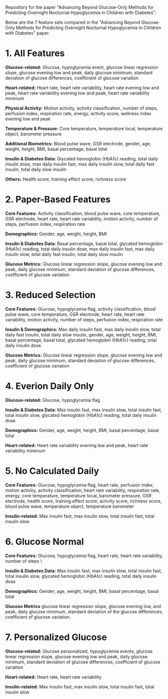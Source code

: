 Repository for the paper "Advancing Beyond Glucose-Only Methods for Predicting Overnight Nocturnal Hypoglycemia in Children with Diabetes".

Below are the 7 feature sets compared in the "Advancing Beyond Glucose-Only Methods for Predicting Overnight Nocturnal Hypoglycemia in Children with Diabetes" paper.

# 1. All Features
**Glucose-related:**
Glucose, hypoglycemia event, glucose linear regression slope, glucose evening low and peak, daily glucose minimum, standard deviation of glucose differences, coefficient of glucose variation

**Heart-related:**
Heart rate, heart rate variability, heart rate evening low and peak, heart rate variability evening low and peak, heart rate variability minimum

**Physical Activity:**
Motion activity, activity classification, number of steps, perfusion index, respiration rate, energy, activity score, wellness index evening low and peak

**Temperature & Pressure:**
Core temperature, temperature local, temperature object, barometer pressure

**Additional Biometrics:**
Blood pulse wave, GSR electrode, gender, age, weight, height, BMI, basal percentage, basal total

**Insulin & Diabetes Data:**
Glycated hemoglobin (HbA1c) reading, total daily insulin dose, max daily insulin fast, max daily insulin slow, total daily fast insulin, total daily slow insulin

**Others:**
Health score, training effect score, richness score

# 2. Paper-Based Features
**Core Features:**
Activity classification, blood pulse wave, core temperature, GSR electrode, heart rate, heart rate variability, motion activity, number of steps, perfusion index, respiration rate

**Demographics:**
Gender, age, weight, height, BMI

**Insulin & Diabetes Data:**
Basal percentage, basal total, glycated hemoglobin (HbA1c) reading, total daily insulin dose, max daily insulin fast, max daily insulin slow, total daily fast insulin, total daily slow insulin

**Glucose Metrics:**
Glucose linear regression slope, glucose evening low and peak, daily glucose minimum, standard deviation of glucose differences, coefficient of glucose variation

# 3. Reduced Selection
**Core Features:**
Glucose, hypoglycemia flag, activity classification, blood pulse wave, core temperature, GSR electrode, heart rate, heart rate variability, motion activity, number of steps, perfusion index, respiration rate

**Insulin & Demographics:**
Max daily insulin fast, max daily insulin slow, total daily fast insulin, total daily slow insulin, gender, age, weight, height, BMI, basal percentage, basal total, glycated hemoglobin (HbA1c) reading, total daily insulin dose

**Glucose Metrics:**
Glucose linear regression slope, glucose evening low and peak, daily glucose minimum, standard deviation of glucose differences, coefficient of glucose variation

# 4. Everion Daily Only
**Glucose-related:**
Glucose, hypoglycemia flag

**Insulin & Diabetes Data:**
Max insulin fast, max insulin slow, total insulin fast, total insulin slow, glycated hemoglobin (HbA1c) reading, total daily insulin dose

**Demographics:**
Gender, age, weight, height, BMI, basal percentage, basal total

**Heart-related:**
Heart rate variability evening low and peak, heart rate variability minimum

# 5. No Calculated Daily
**Core Features:**
Glucose, hypoglycemia flag, heart rate, perfusion index, motion activity, activity classification, heart rate variability, respiration rate, energy, core temperature, temperature local, barometer pressure, GSR electrode, health score, training effect score, activity score, richness score, blood pulse wave, temperature object, temperature barometer

**Insulin-related:**
Max insulin fast, max insulin slow, total insulin fast, total insulin slow

# 6. Glucose Normal

**Core Features:**
Glucose, hypoglycemia flag, heart rate, heart rate variability, number of steps \\

**Insulin & Diabetes Data:**
Max insulin fast, max insulin slow, total insulin fast, total insulin slow, glycated hemoglobin (HbA1c) reading, total daily insulin dose

**Demographics:**
Gender, age, weight, height, BMI, basal percentage, basal total

**Glucose Metrics**
glucose linear regression slope, glucose evening low, and peak, daily glucose minimum, standard deviation of the glucose differences, coefficient of glucose variation.

# 7. Personalized Glucose
**Glucose-related:**
Glucose personalized, hypoglycemia events, glucose linear regression slope, glucose evening low and peak, daily glucose minimum, standard deviation of glucose differences, coefficient of glucose variation

**Heart-related:**
Heart rate, heart rate variability

**Insulin-related:**
Max insulin fast, max insulin slow, total insulin fast, total insulin slow
